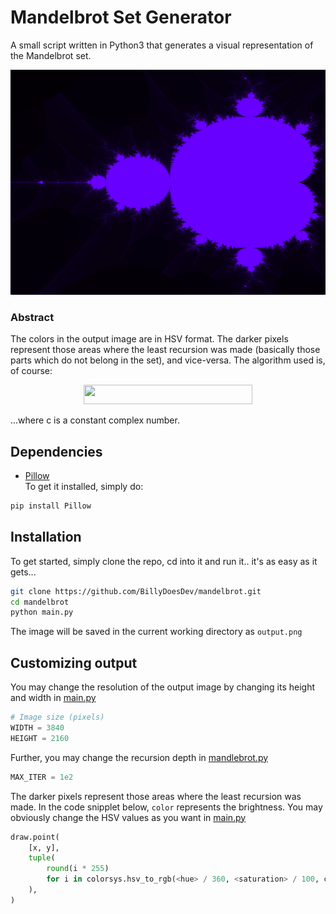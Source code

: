 # Mandelbrot Set Generator 
A small script written in Python3 that generates a visual representation of the Mandelbrot set.

<p align="center">
    <img width="640" height="360" src="./sample.png" alt="Mandlebrot set">
</p>

### Abstract
The colors in the output image are in HSV format. The darker pixels represent those areas where the least recursion was made (basically those parts which do not belong in the set), and vice-versa. The algorithm used is, of course:
<p align="center"><img width="270" height="31" src="https://user-images.githubusercontent.com/64155209/147411256-fd0ec010-f76f-4887-9fc8-140e588aca20.png"></p>
...where c is a constant complex number.

## Dependencies
- [Pillow](https://pypi.org/project/Pillow/) </br>
To get it installed, simply do: 
```sh
pip install Pillow
```

## Installation
To get started, simply clone the repo, cd into it and run it.. it's as easy as it gets...
```sh
git clone https://github.com/BillyDoesDev/mandelbrot.git
cd mandelbrot
python main.py
```
The image will be saved in the current working directory as `output.png`

## Customizing output
You may change the resolution of the output image by changing its height and width in [main.py](https://github.com/BillyDoesDev/mandelbrot/blob/main/main.py#L6)
```python
# Image size (pixels)
WIDTH = 3840
HEIGHT = 2160
```
Further, you may change the recursion depth in [mandlebrot.py](https://github.com/BillyDoesDev/mandelbrot/blob/main/mandelbrot.py#L3)
```python
MAX_ITER = 1e2
```
The darker pixels represent those areas where the least recursion was made.
In the code snipplet below, `color` represents the brightness. You may obviously change the HSV values as you want in [main.py](https://github.com/BillyDoesDev/mandelbrot/blob/main/main.py#L43)
```python
draw.point(
    [x, y],
    tuple(
        round(i * 255)
        for i in colorsys.hsv_to_rgb(<hue> / 360, <saturation> / 100, color / 100)
    ),
)
```
